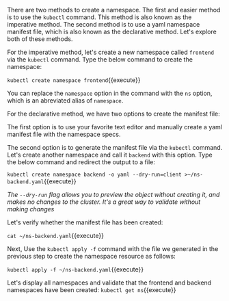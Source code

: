 There are two methods to create a namespace. The first and easier method is to use the `kubectl` command. This method is also known as the imperative method. The second method is to use a yaml namespace manifest file, which is also known as the declarative method. Let's explore both of these methods.

For the imperative method, let's create a new namespace called `frontend` via the `kubectl` command. Type the below command to create the namespace:

`kubectl create namespace frontend`{{execute}}

You can replace the `namespace` option in the command with the `ns` option, which is an abreviated alias of `namespace`.

For the declarative method, we have two options to create the manifest file:

The first option is to use your favorite text editor and manually create a yaml manifest file with the namespace specs.

The second option is to generate the manifest file via the `kubectl` command. Let's create another namespace and call it `backend` with this option. Type the below command and redirect the output to a file:

`kubectl create namespace backend -o yaml --dry-run=client >~/ns-backend.yaml`{{execute}}

*The `--dry-run` flag allows you to preview the object without creating it, and makes no changes to the cluster.  It's a great way to validate without making changes*

Let's verify whether the manifest file has been created:

`cat ~/ns-backend.yaml`{{execute}}

Next, Use the `kubectl apply -f` command with the file we generated in the previous step to create the namespace resource as follows:

`kubectl apply -f ~/ns-backend.yaml`{{execute}}

Let's display all namespaces and validate that the frontend and backend namespaces have been created:
`kubectl get ns`{{execute}}
